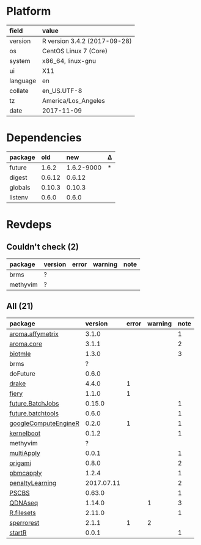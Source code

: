 # Platform

|field    |value                        |
|:--------|:----------------------------|
|version  |R version 3.4.2 (2017-09-28) |
|os       |CentOS Linux 7 (Core)        |
|system   |x86_64, linux-gnu            |
|ui       |X11                          |
|language |en                           |
|collate  |en_US.UTF-8                  |
|tz       |America/Los_Angeles          |
|date     |2017-11-09                   |

# Dependencies

|package |old    |new        |Δ  |
|:-------|:------|:----------|:--|
|future  |1.6.2  |1.6.2-9000 |*  |
|digest  |0.6.12 |0.6.12     |   |
|globals |0.10.3 |0.10.3     |   |
|listenv |0.6.0  |0.6.0      |   |

# Revdeps

## Couldn't check (2)

|package  |version |error |warning |note |
|:--------|:-------|:-----|:-------|:----|
|brms     |?       |      |        |     |
|methyvim |?       |      |        |     |

## All (21)

|package                                                  |version    |error |warning |note |
|:--------------------------------------------------------|:----------|:-----|:-------|:----|
|[aroma.affymetrix](problems.md#aroma.affymetrix)         |3.1.0      |      |        |1    |
|[aroma.core](problems.md#aroma.core)                     |3.1.1      |      |        |2    |
|[biotmle](problems.md#biotmle)                           |1.3.0      |      |        |3    |
|brms                                                     |?          |      |        |     |
|doFuture                                                 |0.6.0      |      |        |     |
|[drake](problems.md#drake)                               |4.4.0      |1     |        |     |
|[fiery](problems.md#fiery)                               |1.1.0      |1     |        |     |
|[future.BatchJobs](problems.md#future.batchjobs)         |0.15.0     |      |        |1    |
|[future.batchtools](problems.md#future.batchtools)       |0.6.0      |      |        |1    |
|[googleComputeEngineR](problems.md#googlecomputeenginer) |0.2.0      |1     |        |1    |
|[kernelboot](problems.md#kernelboot)                     |0.1.2      |      |        |1    |
|methyvim                                                 |?          |      |        |     |
|[multiApply](problems.md#multiapply)                     |0.0.1      |      |        |1    |
|[origami](problems.md#origami)                           |0.8.0      |      |        |2    |
|[pbmcapply](problems.md#pbmcapply)                       |1.2.4      |      |        |1    |
|[penaltyLearning](problems.md#penaltylearning)           |2017.07.11 |      |        |2    |
|[PSCBS](problems.md#pscbs)                               |0.63.0     |      |        |1    |
|[QDNAseq](problems.md#qdnaseq)                           |1.14.0     |      |1       |3    |
|[R.filesets](problems.md#r.filesets)                     |2.11.0     |      |        |1    |
|[sperrorest](problems.md#sperrorest)                     |2.1.1      |1     |2       |     |
|[startR](problems.md#startr)                             |0.0.1      |      |        |1    |


